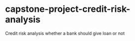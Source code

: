 # capstone-project-credit-risk-analysis
Credit risk analysis whether a bank should give loan or not
